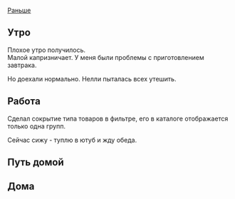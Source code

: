 [Раньше](2019.11.27.md)  
## Утро
Плохое утро получилось.  
Малой капризничает. У меня были проблемы с приготовлением завтрака.

Но доехали нормально. Нелли пыталась всех утешить.
## Работа
Сделал сокрытие типа товаров в фильтре, его в каталоге отображается только одна групп.

Сейчас сижу - туплю в ютуб и жду обеда.
## Путь домой
## Дома